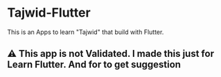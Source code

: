 # Tajwid-Flutter
This is an Apps to learn "Tajwid" that build with Flutter.

## ⚠️ This app is not Validated. I made this just for Learn Flutter. And for to get suggestion


